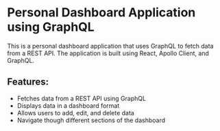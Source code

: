 # Personal Dashboard Application using GraphQL

This is a personal dashboard application that uses GraphQL to fetch data from a REST API. The application is built using React, Apollo Client, and GraphQL.

## Features:

-   Fetches data from a REST API using GraphQL
-   Displays data in a dashboard format
-   Allows users to add, edit, and delete data
-   Navigate though different sections of the dashboard
